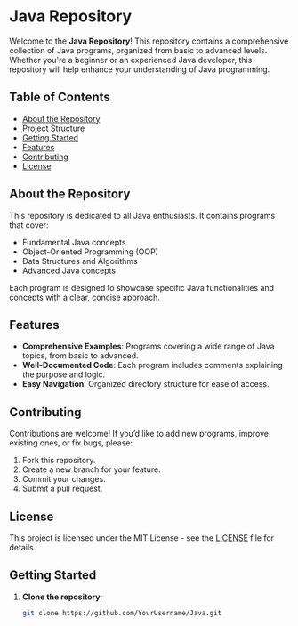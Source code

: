 # Java Repository

Welcome to the **Java Repository**! This repository contains a comprehensive collection of Java programs, organized from basic to advanced levels. Whether you're a beginner or an experienced Java developer, this repository will help enhance your understanding of Java programming.

## Table of Contents

- [About the Repository](#about-the-repository)
- [Project Structure](#project-structure)
- [Getting Started](#getting-started)
- [Features](#features)
- [Contributing](#contributing)
- [License](#license)

## About the Repository

This repository is dedicated to all Java enthusiasts. It contains programs that cover:
- Fundamental Java concepts
- Object-Oriented Programming (OOP)
- Data Structures and Algorithms
- Advanced Java concepts

Each program is designed to showcase specific Java functionalities and concepts with a clear, concise approach.

## Features
- **Comprehensive Examples**: Programs covering a wide range of Java topics, from basic to advanced.
- **Well-Documented Code**: Each program includes comments explaining the purpose and logic.
- **Easy Navigation**: Organized directory structure for ease of access.

## Contributing
Contributions are welcome! If you’d like to add new programs, improve existing ones, or fix bugs, please:

1. Fork this repository.
2. Create a new branch for your feature.
3. Commit your changes.
4. Submit a pull request.

## License
This project is licensed under the MIT License - see the [LICENSE](LICENSE) file for details.


## Getting Started

1. **Clone the repository**:
   ```bash
   git clone https://github.com/YourUsername/Java.git
